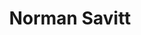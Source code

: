 ---
layout      : member
bodyid      : "members"
bodyclass   : "content"

title       : "Norman Savitt"
photo       : "norman.jpg"
description : "Mechanical Engineer, Musician"
quote       : 

links:
 - url      : "https://www.facebook.com/norman.savitt"
   icon     : "fa-facebook"
 - url      : "https://www.linkedin.com/profile/view?id=56949223"
   icon     : "fa-linkedin-square"
 - url      : "http://balkansamba.com/the-artists/norman-savitt/norman-review"
   icon     : "fa-globe"

interviewed :
---